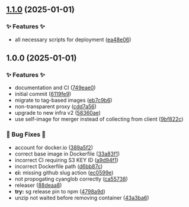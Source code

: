 ## [1.1.0](https://github.com/AtomiCloud/sulfone.boron/compare/v1.0.0...v1.1.0) (2025-01-01)


### ✨ Features ✨

* all necessary scripts for deployment ([ea48e06](https://github.com/AtomiCloud/sulfone.boron/commit/ea48e06a4e38c90794b65c229bfbcf2d1897891c))

## 1.0.0 (2025-01-01)


### ✨ Features ✨

* documentation and CI ([749eae0](https://github.com/AtomiCloud/sulfone.boron/commit/749eae0c354be11ca2829bc60fa1a0a86aac67f0))
* initial commit ([6119fe9](https://github.com/AtomiCloud/sulfone.boron/commit/6119fe94cd1c329891c82631fa8caa95e588da57))
* migrate to tag-based images ([eb7c9b6](https://github.com/AtomiCloud/sulfone.boron/commit/eb7c9b651a76bb9e8cbbf74cd1f6e8c5174c7698))
* non-transparent proxy ([cdd7a56](https://github.com/AtomiCloud/sulfone.boron/commit/cdd7a56abaf47c84a4af60977e006e66d6fc0ecf))
* upgrade to new infra v2 ([58360ae](https://github.com/AtomiCloud/sulfone.boron/commit/58360ae3ee91dd71c6f68e978d53bae069ec0165))
* use self-image for merger instead of collecting from client ([9bf822c](https://github.com/AtomiCloud/sulfone.boron/commit/9bf822cea5b1e5c5a1fa5f14a2142aeb81ab62b4))


### 🐛 Bug Fixes 🐛

* account for docker.io ([389a5f2](https://github.com/AtomiCloud/sulfone.boron/commit/389a5f2031ae2e7d9762f269018026ab871b980f))
* correct base image in Dockerfile ([33a83f1](https://github.com/AtomiCloud/sulfone.boron/commit/33a83f13b6c2f04a9779814c0cdee17e1c43353e))
* incorrect CI requiring S3 KEY ID ([a9d94f1](https://github.com/AtomiCloud/sulfone.boron/commit/a9d94f19044a05c547254e747f36b7214dad6ca6))
* incorrect Dockerfile path ([d6bb87c](https://github.com/AtomiCloud/sulfone.boron/commit/d6bb87cafe845462830782d3f7a016a12db46c1c))
* **ci:** missing github slug action ([ec0599e](https://github.com/AtomiCloud/sulfone.boron/commit/ec0599e77043d1c1224908ab7bbd6b5571648940))
* not propogating cyanglob correctly ([ca55738](https://github.com/AtomiCloud/sulfone.boron/commit/ca55738d75bf78fff3b3d5478dfafac8fdf4e224))
* releaser ([88deaa8](https://github.com/AtomiCloud/sulfone.boron/commit/88deaa82438c3e6af1aafe5fb2fec1a0b0e2918f))
* **try:** sg release pin to npm ([4798a9d](https://github.com/AtomiCloud/sulfone.boron/commit/4798a9ddee2243f90c25e101e30186ad0671e125))
* unzip not waited before removing container ([43a3ba6](https://github.com/AtomiCloud/sulfone.boron/commit/43a3ba6c21ad5babb502a2dfe87118c37634a352))
